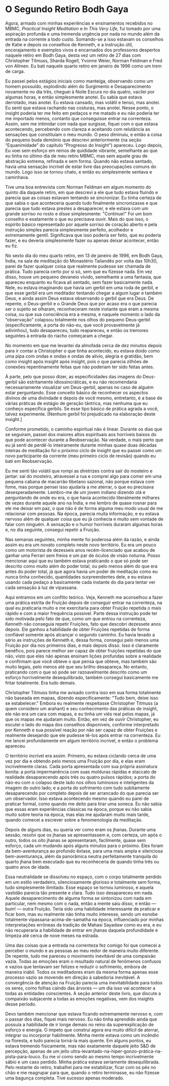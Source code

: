 # O Segundo Retiro Bodh Gaya

Agora, armado com minhas experiências e ensinamentos recebidos no MBMC, _Practical Insight Meditation_ e _In This Very Life_, fui tomado por uma aspiração profunda e uma tremenda urgência por nada no mundo além da entrada na corrente a todo custo. Somando-se a isso estavam os conselhos de Katie e depois os conselhos de Kenneth, e a instrução útil, encorajamento e exemplos vivos e encarnados dos professores despertos naquele retiro em Bodh Gaya, desta vez um retiro de 27 dias com Christopher Titmuss, Sharda Rogell, Yvonne Weier, Norman Feldman e Fred von Allmen. Eu bati naquele quarto retiro em janeiro de 1996 como um trem de carga.

Eu passei pelos estágios iniciais como manteiga, observando como um homem possuído, explodindo além do Surgimento e Desaparecimento novamente no dia três, cheguei à Noite Escura no dia quatro, vacilei por algumas horas, e então simplesmente anotei. Eu sabia que estava derrotado, mas anotei. Eu estava cansado, mas volátil e tenso, mas anotei. Eu senti que estava rachando nas costuras, mas anotei. Nesse ponto, o insight poderia ter me feito em pedaços e me matado e eu não poderia ter me importado menos, contanto que conseguisse entrar na correnteza. Assim, sem me intimidar com nada que surgisse, fiquei com o que estava acontecendo, percebendo com clareza e aceitando com relutância as sensações que constituíam o meu mundo. O peso diminuiu, e então a coisa do pequeno buda demônio que descrevi anteriormente (na seção “Equanimidade” do capítulo “Progresso do Insight”) apareceu. Logo depois, Eu voei sem esforço em reinos de quididade vibrante, semelhante ao que eu tinha no último dia de meu retiro MBMC, mas sem aquele grau de abstração extrema, refinada e sem forma. Quando não estava sentado, havia uma sensação incrível de estar livre das preocupações comuns do mundo. Logo isso se tornou chato, e então eu simplesmente sentava e caminhava.

Tive uma boa entrevista com Norman Feldman em algum momento do quinto dia daquele retiro, em que descrevi a ele que tudo estava fluindo e parecia que as coisas estavam tentando se sincronizar. Eu tinha certeza de que sabia o que aconteceria quando tudo finalmente sincronizasse e que parecia que tudo estava prestes a desaparecer, e ele estava com um grande sorriso no rosto e disse simplesmente: "Continue!" Foi um bom conselho e exatamente o que eu precisava ouvir. Mais do que isso, o espírito básico representado por aquele sorriso de coração aberto e pela instrução simples parecia simplesmente perfeito, acolhedor e extremamente gentil. Significava que isso poderia ser feito, que eu poderia fazer, e eu deveria simplesmente fazer ou apenas deixar acontecer, então eu fiz.

No sexto dia do meu quarto retiro, em 13 de janeiro de 1996, em Bodh Gaya, Índia, na sala de meditação do Monastério Tailandês por volta das 10h30, parei de fazer qualquer coisa que realmente pudesse ser chamada de prática. Tudo parecia certo por si só, sem que eu fizesse nada. Em vez disso, houve um pequeno devaneio vívido, semelhante a uma fantasia, que apareceu enquanto eu ficava ali sentado, sem fazer basicamente nada. Nele, eu estava imaginando que havia um gerbil em uma roda de gerbil, e que esse gerbil era um meditador tentando chegar a algum lugar e também Deus, e ainda assim Deus estava observando o gerbil que era Deus. De repente, o Deus-gerbil e o Grande Deus que por acaso era o que parecia ser o sujeito se olharam, reconheceram neste instante que eram a mesma coisa, ou que sua consciência era a mesma, e naquele momento o lado da “observação” colapsou totalmente nos olhos do pequeno Deus-gerbil (especificamente, a porta do não-eu, que você provavelmente já adivinhou), tudo desapareceu, tudo reapareceu, e então os tremores seguintes à entrada do riacho começaram a chegar.

No momento em que me levantei da almofada cerca de dez minutos depois para ir contar a Christopher o que tinha acontecido, eu estava doido como uma pipa com ondas e ondas e ondas de alívio, alegria e gratidão, bem como insight após insight após insight, pois o que parecia zilhões de conexões repentinamente feitas que não poderiam ter sido feitas antes.

À parte, pelo que posso dizer, as especificidades das imagens do Deus-gerbil são estritamente idiossincráticas, e eu não recomendaria necessariamente visualizar um Deus-gerbil, apenas no caso de alguém estar perguntando. Esse conceito básico de reconhecer os aspectos divinos de uma divindade e depois de você mesmo, entretanto, é a base de várias práticas de estágio de geração tântrica, mas nenhuma que eu conheço especifica gerbils. Se esse tipo básico de prática agrada a você, talvez experimente. [Nenhum gerbil foi prejudicado na elaboração deste insight.]

Conforme prometido, o caminho espiritual não é linear. Durante os dias que se seguiram, passei dos maiores altos espirituais aos horríveis baixos do que pode acontecer durante a Reobservação. Na verdade, o mais perto que eu já senti de perdê-lo inteiramente durante minhas quase duas décadas inteiras de meditação foi o próximo ciclo de insight que eu passei como um novo participante da corrente (meu primeiro ciclo de revisão) quando eu bati em Reobservação.

Eu me senti tão volátil que rompi as diretrizes contra sair do mosteiro e jantar: saí do mosteiro, atravessei a rua e comprei algo para comer em uma pequena cabana de macarrão tibetano sazonal, não porque estava com fome, mas porque pensei isso ajudaria a me aterrar, o que eu precisava desesperadamente. Lembro-me de um jovem indiano dizendo olá e perguntando de onde eu era, o que havia acontecido literalmente milhares de vezes durante aquele ano na Índia, e me lembro de quase rosnar para ele me deixar em paz, o que não é de forma alguma meu modo usual de me relacionar com pessoas. Na época, parecia muita informação, e eu estava nervoso além de qualquer coisa que eu já conhecia e muito sem vontade de falar com ninguém. A sensação e o humor horríveis duraram algumas horas e, no dia seguinte, consegui repetir a Fruição.

Nas semanas seguintes, minha mente foi poderosa além da razão, e ainda assim eu era um novato completo neste novo território. Eu era um pouco como um motorista de dezesseis anos recém-licenciado que acabou de ganhar uma Ferrari sem freios e um par de óculos de visão noturna. Posso mencionar aqui que eu também estava praticando o que só pode ser descrito como muito além do poder total, ou pelo menos além do que era antes do poder total, já que agora havia um poder de meditação como eu nunca tinha conhecido, quantidades surpreendentes dele, e eu estava usando cada pedaço a basicamente cada instante do dia para tentar ver cada sensação à luz de vipassana.

Aqui entramos em um conflito teórico. Veja, Kenneth me aconselhou a fazer uma prática estrita de Fruição depois de conseguir entrar na correnteza, na qual eu praticaria muito e me exercitaria para obter Fruição repetida o mais rápido e com a maior frequência possível. Parte dessa instrução pode ter sido motivada pelo fato de que, como um que entrou na correnteza, Kenneth não conseguia repetir Fruições, fato que descobri dezessete anos depois. Ele ganhou a habilidade de obter Fruições repetidas de forma confiável somente após alcançar o segundo caminho. Eu havia levado a sério as instruções de Kenneth e, dessa forma, consegui pelo menos uma Fruição por dia nos primeiros dias, e mais depois disso. Isso é claramente benéfico, pois parece melhor ser capaz de obter fruições repetidas do que não, visto que eles não apenas ensinam lições profundas sobre a realidade e confirmam que você obteve o que pensa que obteve, mas também são muito legais, pelo menos até que seu brilho desapareça. No entanto, praticando com o que só pode ser razoavelmente descrito como um esforço horrivelmente desequilibrado, também consegui basicamente me fritar totalmente. Era tudo demais.

Christopher Titmuss tinha me avisado contra isso em sua forma totalmente não baseada em mapas, dizendo especificamente: "Tudo bem, deixe isso se estabelecer." Embora eu realmente respeitasse Christopher Titmuss (a quem considero um arahant) e seu conhecimento das práticas de insight, ele não era um cara com mapas, e eu tinha um viés real pelos mapas, já que os mapas me ajudaram muito. Então, em vez de ouvir Christopher, eu escutei o lado do mapa dos conselhos disponíveis, conforme interpretado por Kenneth e sua possível reação por não ser capaz de obter Fruições e realmente desejando que ele pudesse tê-los após entrar na correnteza. Eu me lancei profundamente em algum território incrível, e então o problema apareceu.

O território incrível era assim. Primeiro, eu estava ciclando cerca de uma vez por dia e obtendo pelo menos uma Fruição por dia, e elas eram incrivelmente claras. Cada porta apresentada com sua própria assinatura bonita: a porta impermanência com suas molduras rápidas e staccato de realidade desaparecendo após três ou quatro pulsos rápidos; a porta do não-eu com o colapso deste lado nos olhos luminosos e inteligentes da imagem do outro lado; e a porta do sofrimento com tudo subitamente desaparecendo por completo depois de ser arrancado do que parecia ser um observador. Isso estava acontecendo mesmo quando eu parei de praticar formal, como quando me deito para tirar uma soneca. Eu não sabia que essas eram experiências clássicas na época, porque eu não sabia muito sobre teoria na época, mas elas me ajudaram muito mais tarde, quando comecei a escrever sobre a fenomenologia da meditação.

Depois de alguns dias, eu queria ver como eram os jhanas. Durante uma sessão, resolvi que os jhanas se apresentassem e, com certeza, um após o outro, todos os oito jhanas se apresentaram, facilmente, quase sem esforço, cada um mudando após alguns minutos para o próximo. Eles foram da bem-aventurança ao profundo êxtase, para uma mais ampla e silenciosa bem-aventurança, além da panorâmica neutra perfeitamente tranquila do quarto jhana bem executado que eu reconheceria de quando tinha três ou quatro anos de idade.

Essa neutralidade se dissolveu no espaço, com o corpo totalmente perdido em um estilo verdadeiro, silenciosamente glorioso e totalmente sem forma, tudo simplesmente ilimitado. Esse espaço se tornou luminoso, e aquela vastidão parecia tão presente e clara. Tudo isso desapareceu em nada. Aquele desaparecimento de alguma forma se sintonizou com nada em particular, nem mesmo com o nada, então a mente saiu disso, e então — bum! — outra Fruição. Teria sido uma habilidade interessante de praticar e ficar bom, mas eu realmente não tinha muito interesse, sendo um esnobe totalmente vipassana-acima-de-samatha na época, influenciado por minhas interpretações errôneas da tradição de Mahasi Sayadaw como eu era, e eu não recuperaria a habilidade de entrar em jhanas daquela profundidade e limpeza até cerca de nove meses na estrada.

Uma das coisas que a entrada na correnteza fez comigo foi que comecei a perceber o mundo e as pessoas ao meu redor de maneira muito diferente. De repente, tudo me pareceu o movimento inevitável de uma compaixão vazia. Todas as emoções eram o resultado natural de fenômenos confusos e vazios que tentavam ser felizes e reduzir o sofrimento, embora de maneira inábil. Todos os meditadores eram da mesma forma apenas esse processo vazio se movendo em direção à sabedoria inevitável. A convergência de atenção na Fruição parecia uma inevitabilidade para todos os seres, como folhas caindo das árvores — um dia isso vai acontecer a todas as entidades conscientes. A seção anterior deste livro, que discute a compaixão subjacente a todas as emoções negativas, vem dos insights desse período.

Devo também mencionar que estava ficando extremamente nervoso e, com o passar dos dias, fiquei mais nervoso. Eu não tinha aprendido ainda que possuía a habilidade de ir longe demais no reino da superexplicação de esforço e energia. O ímpeto que construí agora era muito difícil de aterrar, integrar ou incorporar habilmente. Minha mente estava como um incêndio na floresta, e tudo parecia torná-la mais quente. Em alguns pontos, eu estava tremendo fisicamente, mas não exatamente daquele jeito S&D de percepção, apenas de um jeito ultra-levantado-na-hiper-gonzo-prática-na-pista-para-louco. Eu me vi como sendo ao mesmo tempo incrivelmente sábio e um caso perdido. Minha prática estava seriamente desequilibrada. Pelo restante do retiro, trabalhei para me estabilizar, ficar com os pés no chão e me reagrupar para que, quando o retiro terminasse, eu não fizesse uma bagunça completa. Tive sucesso apenas moderado.
